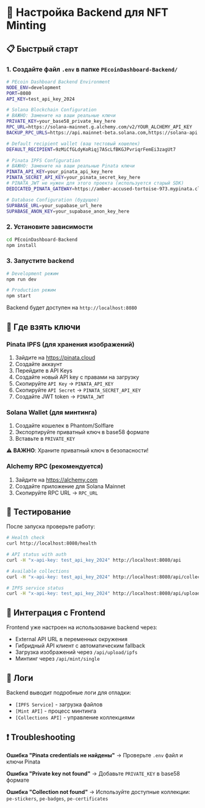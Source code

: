 # 🔧 Настройка Backend для NFT Minting

## 📋 Быстрый старт

### 1. Создайте файл `.env` в папке `PEcoinDashboard-Backend/`

```bash
# PEcoin Dashboard Backend Environment
NODE_ENV=development
PORT=8080
API_KEY=test_api_key_2024

# Solana Blockchain Configuration
# ВАЖНО: Замените на ваши реальные ключи
PRIVATE_KEY=your_base58_private_key_here
RPC_URL=https://solana-mainnet.g.alchemy.com/v2/YOUR_ALCHEMY_API_KEY
BACKUP_RPC_URLS=https://api.mainnet-beta.solana.com,https://solana-api.projectserum.com

# Default recipient wallet (ваш тестовый кошелек)
DEFAULT_RECIPIENT=9zMiCfGLdyKoRiqj7AScLfBKGJPvriqrFemEi3zagUt7

# Pinata IPFS Configuration
# ВАЖНО: Замените на ваши реальные Pinata ключи
PINATA_API_KEY=your_pinata_api_key_here
PINATA_SECRET_API_KEY=your_pinata_secret_key_here
# PINATA_JWT не нужен для этого проекта (используется старый SDK)
DEDICATED_PINATA_GATEWAY=https://amber-accused-tortoise-973.mypinata.cloud

# Database Configuration (будущее)
SUPABASE_URL=your_supabase_url_here
SUPABASE_ANON_KEY=your_supabase_anon_key_here
```

### 2. Установите зависимости

```bash
cd PEcoinDashboard-Backend
npm install
```

### 3. Запустите backend

```bash
# Development режим
npm run dev

# Production режим
npm start
```

Backend будет доступен на `http://localhost:8080`

## 🔑 Где взять ключи

### Pinata IPFS (для хранения изображений)
1. Зайдите на https://pinata.cloud
2. Создайте аккаунт
3. Перейдите в API Keys
4. Создайте новый API key с правами на загрузку
5. Скопируйте `API Key` → `PINATA_API_KEY`
6. Скопируйте `API Secret` → `PINATA_SECRET_API_KEY`
7. Создайте JWT token → `PINATA_JWT`

### Solana Wallet (для минтинга)
1. Создайте кошелек в Phantom/Solflare
2. Экспортируйте приватный ключ в base58 формате
3. Вставьте в `PRIVATE_KEY`

⚠️ **ВАЖНО**: Храните приватный ключ в безопасности!

### Alchemy RPC (рекомендуется)
1. Зайдите на https://alchemy.com
2. Создайте приложение для Solana Mainnet
3. Скопируйте RPC URL → `RPC_URL`

## 🧪 Тестирование

После запуска проверьте работу:

```bash
# Health check
curl http://localhost:8080/health

# API status with auth
curl -H "x-api-key: test_api_key_2024" http://localhost:8080/api

# Available collections
curl -H "x-api-key: test_api_key_2024" http://localhost:8080/api/collections

# IPFS service status
curl -H "x-api-key: test_api_key_2024" http://localhost:8080/api/upload/status
```

## 🔄 Интеграция с Frontend

Frontend уже настроен на использование backend через:
- External API URL в переменных окружения
- Гибридный API клиент с автоматическим fallback
- Загрузка изображений через `/api/upload/ipfs`
- Минтинг через `/api/mint/single`

## 📝 Логи

Backend выводит подробные логи для отладки:
- `[IPFS Service]` - загрузка файлов
- `[Mint API]` - процесс минтинга
- `[Collections API]` - управление коллекциями

## ❗ Troubleshooting

**Ошибка "Pinata credentials не найдены"**
→ Проверьте `.env` файл и ключи Pinata

**Ошибка "Private key not found"**
→ Добавьте `PRIVATE_KEY` в base58 формате

**Ошибка "Collection not found"**
→ Используйте доступные коллекции: `pe-stickers`, `pe-badges`, `pe-certificates` 
